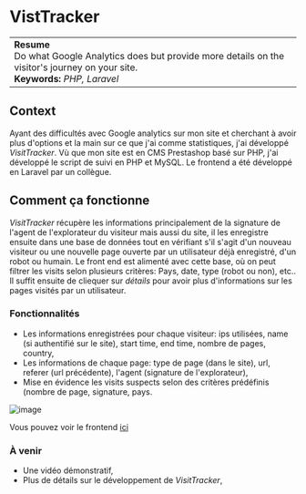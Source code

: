 # VistTracker
<table><tr><td>
<b>Resume</b>
<br>
Do what Google Analytics does but provide more details on the visitor's journey on your site.
<br>
<b>Keywords:</b> <i>PHP, Laravel</i>
</td></tr></table>

## Context
Ayant des difficultés avec Google analytics sur mon site et cherchant à avoir plus d'options et la main sur ce que j'ai comme statistiques, j'ai développé _VisitTracker_. Vù que mon site est en CMS Prestashop basé sur PHP, j'ai développé le script de suivi en PHP et MySQL. Le frontend a été développé en Laravel par un collègue. 

## Comment ça fonctionne
_VisitTracker_ récupère les informations principalement de la signature de l'agent de l'explorateur du visiteur mais aussi du site, il les enregistre ensuite dans une base de données tout en vérifiant s'il s'agit d'un nouveau visiteur ou une nouvelle page ouverte par un utilisateur déjà enregistré, d'un robot ou humain. Le front end est alimenté avec cette base, où on peut filtrer les visits selon plusieurs critères: Pays, date, type (robot ou non), etc.. Il suffit ensuite de cliequer sur _détails_ pour avoir plus d'informations sur les pages visités par un utilisateur.

### Fonctionnalités 
- Les informations enregistrées pour chaque visiteur: ips utilisées,	name (si authentifié sur le site),	start time,	end time,	nombre de pages,	country,
- Les informations de chaque page: type de page (dans le site), url, referer (url précédente), l'agent (signature de l'explorateur),
- Mise en évidence les visits suspects selon des critères prédéfinis (nombre de page, signature, pays.

![image](https://github.com/elho2007/VisitTrack/assets/34011591/2c2565df-8152-44fc-9cf4-18600337a4b8)

Vous pouvez voir le frontend [ici](http://vtrack.gpsuite.co.uk)

### À venir
- Une vidéo démonstratif,
- Plus de détails sur le développement de *VisitTracker*,
